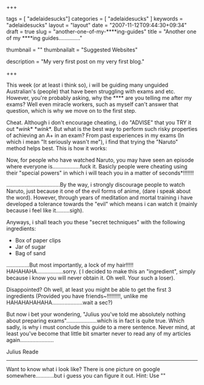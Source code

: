 +++

tags = [ "adelaidesucks"]
categories = [ "adelaidesucks" ]
keywords = "adelaidesucks"
layout = "layout"
date = "2007-11-12T09:44:30+09:34"
draft = true
slug = "another-one-of-my-****ing-guides"
title = "Another one of my ****ing guides.............."

thumbnail = ""
thumbnailalt = "Suggested Websites"

description = "My very first post on my very first blog."

+++

This week (or at least i think so), i will be guiding many unguided Australian's (people) that have been struggling with exams and etc. However, you're probably asking, why the **** are you telling me after my exams? Well even miracle workers, such as myself can't answer that question, which is why we move on to the first step.

Cheat. Although i don't encourage cheating, i do "ADVISE" that you TRY it out \**wink** \**wink**. But what is the best way to perform such risky properties of achieving an A+ in an exam? From past experiences in my exams (In which i mean "It seriously wasn't me"), i find that trying the "Naruto" method helps best. This is how it works:

Now, for people who have watched Naruto, you may have seen an episode where everyone is..................fuck it. Basicly people were cheating using their "special powers" in which i will teach you in a matter of seconds*!!!!!!!

...................................By the way, i strongly discourage people to watch Naruto, just because it one of the evil forms of anime, (dare i speak about the word). However, through years of meditation and mortal training i have developed a tolerance towards the "evil" which means i can watch it (mainly because i feel like it.........sigh).

Anyways, i shall teach you these "secret techniques" with the following ingredients:

- Box of paper clips
- Jar of sugar
- Bag of sand

...............But most importantly, a lock of my hair!!!!! HAHAHAHA.................sorry. ( I decided to make this an "ingredient", simply because i know you will never obtain it. Oh well. Your such a loser).

Disappointed? Oh well, at least you might be able to get the first 3 ingredients (Provided you have friends~!!!!!!!!!, unlike me HAHAHAHAHAHA....................wait a sec?)

But now i bet your wondering, "Julius you've told me absolutely nothing about preparing exams"....................which is in fact is quite true. Which sadly, is why i must conclude this guide to a mere sentence. Never mind, at least you've become that little bit smarter never to read any of my articles again......................

Julius Reade
________________________________________________________

Want to know what i look like? There is one picture on google somewhere............but i guess you can figure it out. Hint: Use ""